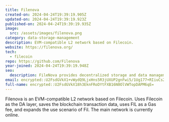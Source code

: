 ```yaml
---
title: Filenova
created-on: 2024-04-24T19:39:19.905Z
updated-on: 2024-04-24T19:39:19.923Z
published-on: 2024-04-24T19:39:19.935Z
image:
  src: /assets/images/filenova.png
category: data-storage-management
description: EVM-compatible L2 network based on Filecoin.
website: https://filenova.org/
tech:
  - filecoin
repo: https://github.com/Filenova
year-joined: 2024-04-24T19:39:19.948Z
seo:
  description: FileNova provides decentralized storage and data management solutions.
email: encrypted::U2FsdGVkX1+vWydQ9LjxHns5R3jUXUP2gnFwi5/1Ug177+RIiuCs2b4dex3QZMnh
full-name: encrypted::U2FsdGVkX18h3EknFRoDYtFXB16N0OlVWTopDAPM6qE=
---
```


Filenova is an EVM-compatible L2 network based on Filecoin. Uses Filecoin as the DA layer, saves the blockchain transaction data, uses FIL as a Gas fee, and expands the use scenario of Fil. The main network is currently online.
